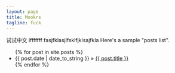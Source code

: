 ```yaml
---
layout: page
title: Mookrs
tagline: fuck
---
```

试试中文
ifffffff
fasjfklasjlfsklfjklsajfkla
Here's a sample "posts list".

<ul class="posts">
  {% for post in site.posts %}
    <li><span>{{ post.date | date_to_string }}</span> &raquo; <a href="{{ BASE_PATH }}{{ post.url }}">{{ post.title }}</a></li>
  {% endfor %}
</ul>



